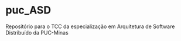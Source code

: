 # puc_ASD
Repositório para o TCC da especialização em Arquitetura de Software Distribuído da PUC-Minas
